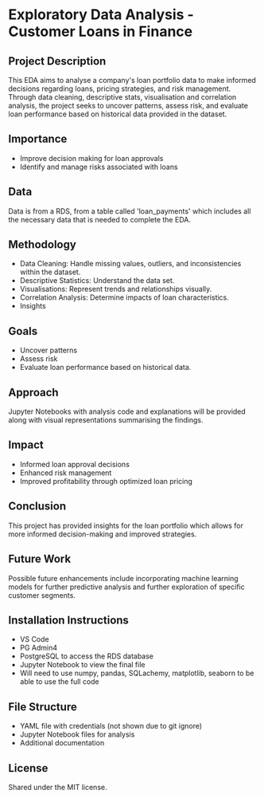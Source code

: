 # Exploratory Data Analysis - Customer Loans in Finance

## Project Description
This EDA aims to analyse a company's loan portfolio data to make informed decisions regarding loans, pricing strategies, and risk management. Through data cleaning, descriptive stats, visualisation and correlation analysis, the project seeks to uncover patterns, assess risk, and evaluate loan performance based on historical data provided in the dataset.

## Importance
- Improve decision making for loan approvals
- Identify and manage risks associated with loans

## Data
Data is from a RDS, from a table called 'loan_payments' which includes all the necessary data that is needed to complete the EDA.

## Methodology
- Data Cleaning: Handle missing values, outliers, and inconsistencies within the dataset.
- Descriptive Statistics: Understand the data set.
- Visualisations: Represent trends and relationships visually.
- Correlation Analysis: Determine impacts of loan characteristics.
- Insights 

## Goals
- Uncover patterns
- Assess risk
- Evaluate loan performance based on historical data.

## Approach
Jupyter Notebooks with analysis code and explanations will be provided along with visual representations summarising the findings.

## Impact
- Informed loan approval decisions
- Enhanced risk management
- Improved profitability through optimized loan pricing

## Conclusion
This project has provided insights for the loan portfolio which allows for more informed decision-making and improved strategies.

## Future Work
Possible future enhancements include incorporating machine learning models for further predictive analysis and further exploration of specific customer segments.

## Installation Instructions
- VS Code
- PG Admin4
- PostgreSQL to access the RDS database
- Jupyter Notebook to view the final file
- Will need to use numpy, pandas, SQLachemy, matplotlib, seaborn to be able to use the full code 

## File Structure
- YAML file with credentials (not shown due to git ignore)
- Jupyter Notebook files for analysis
- Additional documentation

## License
Shared under the MIT license.



